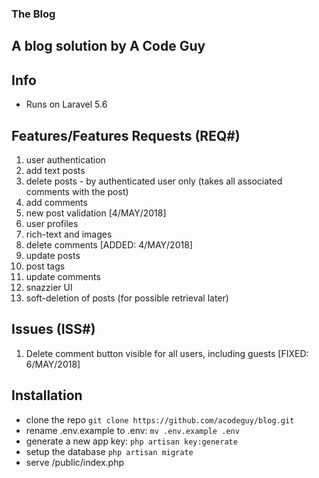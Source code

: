 ### The Blog
## A blog solution by A Code Guy

## Info
- Runs on Laravel 5.6

## Features/Features Requests (REQ#)
1. user authentication
2. add text posts
3. delete posts - by authenticated user only (takes all associated comments with the post)
4. add comments
5. new post validation [4/MAY/2018]
6. user profiles
7. rich-text and images
8. delete comments [ADDED: 4/MAY/2018]
9. update posts
10. post tags
11. update comments
12. snazzier UI
13. soft-deletion of posts (for possible retrieval later)

## Issues (ISS#)
1. Delete comment button visible for all users, including guests [FIXED: 6/MAY/2018]


## Installation

- clone the repo `git clone https://github.com/acodeguy/blog.git`
- rename .env.example to .env: `mv .env.example .env`
- generate a new app key: `php artisan key:generate`
- setup the database `php artisan migrate`
- serve /public/index.php
